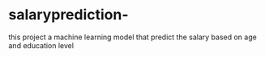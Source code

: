# salaryprediction-
this project a machine learning model that predict the salary based on age and education level
